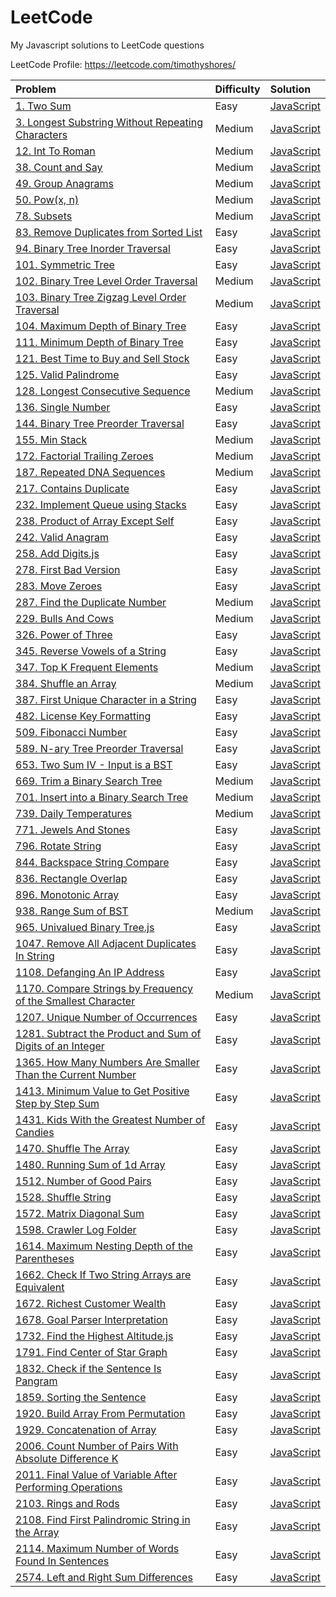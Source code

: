 # LeetCode
My Javascript solutions to LeetCode questions

LeetCode Profile: https://leetcode.com/timothyshores/

| Problem  | Difficulty | Solution |  
| :-------------- | :-------------- |:---- | 
|[1. Two Sum](https://leetcode.com/problems/two-sum/)|Easy|[JavaScript](1.%20Two%20Sum.js)
|[3. Longest Substring Without Repeating Characters](https://leetcode.com/problems/longest-substring-without-repeating-characters/)|Medium|[JavaScript](3.%20Longest%20Substring%20Without%20Repeating%20Characters.js)
|[12. Int To Roman](https://leetcode.com/problems/integer-to-roman/)|Medium|[JavaScript](12.%20Int%20To%20Roman.js)
|[38. Count and Say](https://leetcode.com/problems/count-and-say/)|Medium|[JavaScript](38.%20Count%20and%20Say.js)
|[49. Group Anagrams](https://leetcode.com/problems/group-anagrams/)|Medium|[JavaScript](49.%20Group%20Anagrams.js)
|[50. Pow(x, n)](https://leetcode.com/problems/powx-n/)|Medium|[JavaScript](50.%20Pow(x,n).js)
|[78. Subsets](https://leetcode.com/problems/subsets/)|Medium|[JavaScript](78.%20Subsets.js)
|[83. Remove Duplicates from Sorted List](https://leetcode.com/problems/remove-duplicates-from-sorted-list/)|Easy|[JavaScript](83.%20Remove%20Duplicates%20from%20Sorted%20List.js)
|[94. Binary Tree Inorder Traversal](https://leetcode.com/problems/binary-tree-inorder-traversal/)|Easy|[JavaScript](94.%20Binary%20Tree%20Inorder%20Traversal.js)
|[101. Symmetric Tree](https://leetcode.com/problems/symmetric-tree/)|Easy|[JavaScript](101.%20Symmetric%20Tree.js)
|[102. Binary Tree Level Order Traversal](https://leetcode.com/problems/binary-tree-level-order-traversal/)|Medium|[JavaScript](102.%20Binary%20Tree%20Level%20Order%20Traversal)
|[103. Binary Tree Zigzag Level Order Traversal](https://leetcode.com/problems/binary-tree-zigzag-level-order-traversal/)|Medium|[JavaScript](103.%20Binary%20Tree%20Zigzag%20Level%20Order%20Traversal.js)
|[104. Maximum Depth of Binary Tree](https://leetcode.com/problems/maximum-depth-of-binary-tree/)|Easy|[JavaScript](104.%20Maximum%20Depth%20of%20Binary%20Tree.js)
|[111. Minimum Depth of Binary Tree](https://leetcode.com/problems/minimum-depth-of-binary-tree/)|Easy|[JavaScript](111.%20Minimum%20Depth%20of%20Binary%20Tree.js)
|[121. Best Time to Buy and Sell Stock](https://leetcode.com/problems/best-time-to-buy-and-sell-stock/)|Easy|[JavaScript](121.%20Best%20Time%20to%20Buy%20and%20Sell%20Stock.js)
|[125. Valid Palindrome](https://leetcode.com/problems/valid-palindrome/)|Easy|[JavaScript](125.%20Valid%20Palindrome.js)
|[128. Longest Consecutive Sequence](https://leetcode.com/problems/longest-consecutive-sequence/)|Medium|[JavaScript](128.%20Longest%20Consecutive%20Sequence.js)
|[136. Single Number](https://leetcode.com/problems/single-number/)|Easy|[JavaScript](136.%20Single%20Number.js)
|[144. Binary Tree Preorder Traversal](https://leetcode.com/problems/binary-tree-preorder-traversal/)|Easy|[JavaScript](144.%20Binary%20Tree%20Preorder%20Traversal.js)
|[155. Min Stack](https://leetcode.com/problems/min-stack/)|Medium|[JavaScript](155.%20Min%20Stack.js)
|[172. Factorial Trailing Zeroes](https://leetcode.com/problems/factorial-trailing-zeroes/)|Medium|[JavaScript](172.%20Factorial%20Trailing%20Zeroes.js)
|[187. Repeated DNA Sequences](https://leetcode.com/problems/repeated-dna-sequences/)|Medium|[JavaScript](187.%20Repeated%20DNA%20Sequences.js)
|[217. Contains Duplicate](https://leetcode.com/problems/contains-duplicate/)|Easy|[JavaScript](217.%20Contains%20Duplicate.js)
|[232. Implement Queue using Stacks](https://leetcode.com/problems/implement-queue-using-stacks/)|Easy|[JavaScript](232.%20Implement%20Queue%20using%20Stacks.js)
|[238. Product of Array Except Self](https://leetcode.com/problems/move-zeroes/description/)|Easy|[JavaScript](238.%20Product%20of%20Array%20Except%20Self.js)
|[242. Valid Anagram](https://leetcode.com/problems/valid-anagram/)|Easy|[JavaScript](242.%20Valid%20Anagram.js)
|[258. Add Digits.js](https://leetcode.com/problems/add-digits/)|Easy|[JavaScript](258.%20Add%20Digits.js)
|[278. First Bad Version](https://leetcode.com/problems/first-bad-version/)|Easy|[JavaScript](278.%20First%20Bad%20Version.js)
|[283. Move Zeroes](https://leetcode.com/problems/move-zeroes/)|Easy|[JavaScript](283.%20Move%20Zeroes.js)
|[287. Find the Duplicate Number](https://leetcode.com/problems/find-the-duplicate-number/)|Medium|[JavaScript](287.%20Find%20the%20Duplicate%20Number.js)
|[229. Bulls And Cows](https://leetcode.com/problems/bulls-and-cows)|Medium|[JavaScript](229.%20Bulls%20And%20Cows.js)
|[326. Power of Three](https://leetcode.com/problems/power-of-three/)|Easy|[JavaScript](326.%20Power%20of%20Three.js)
|[345. Reverse Vowels of a String](https://leetcode.com/problems/reverse-vowels-of-a-string/)|Easy|[JavaScript](345.%20Reverse%20Vowels%20of%20a%20String.js)
|[347. Top K Frequent Elements](https://leetcode.com/problems/top-k-frequent-elements/)|Medium|[JavaScript](347.%20Top%20K%20Frequent%20Elements.js)
|[384. Shuffle an Array](https://leetcode.com/problems/shuffle-an-array/)|Medium|[JavaScript](384.%20Shuffle%20an%20Array.js)
|[387. First Unique Character in a String](https://leetcode.com/problems/first-unique-character-in-a-string/)|Easy|[JavaScript](387.%20First%20Unique%20Character%20in%20a%20String.js)
|[482. License Key Formatting](https://leetcode.com/problems/license-key-formatting/)|Easy|[JavaScript](482.%20License%20Key%20Formatting.js)
|[509. Fibonacci Number](https://leetcode.com/problems/fibonacci-number/)|Easy|[JavaScript](509.%20Fibonacci%20Number.js)
|[589. N-ary Tree Preorder Traversal](https://leetcode.com/problems/n-ary-tree-preorder-traversal/)|Easy|[JavaScript](589.%20N-ary%20Tree%20Preorder%20Traversal.js)
|[653. Two Sum IV - Input is a BST](https://leetcode.com/problems/two-sum-iv-input-is-a-bst/)|Easy|[JavaScript](653.%20Two%20Sum%20IV%20-%20Input%20is%20a%20BST.js)
|[669. Trim a Binary Search Tree](https://leetcode.com/problems/trim-a-binary-search-tree/)|Medium|[JavaScript](669.%20Trim%20a%20Binary%20Search%20Tree.js)
|[701. Insert into a Binary Search Tree](https://leetcode.com/problems/insert-into-a-binary-search-tree/)|Medium|[JavaScript](701.%20Insert%20into%20a%20Binary%20Search%20Tree.js)
|[739. Daily Temperatures](https://leetcode.com/problems/daily-temperatures/)|Medium|[JavaScript](739.%20Daily%20Temperatures.js)
|[771. Jewels And Stones](https://leetcode.com/problems/jewels-and-stones/)|Easy|[JavaScript](771.%20Jewels%20And%20Stones.js)
|[796. Rotate String](https://leetcode.com/problems/rotate-string/)|Easy|[JavaScript](796.%20Rotate%20String.js)
|[844. Backspace String Compare](https://leetcode.com/problems/backspace-string-compare/)|Easy|[JavaScript](844.%20Backspace%20String%20Compare.js.js)
|[836. Rectangle Overlap](https://leetcode.com/problems/rectangle-overlap/)|Easy|[JavaScript](836.%20Rectangle%20Overlap.js)
|[896. Monotonic Array](https://leetcode.com/problems/monotonic-array/)|Easy|[JavaScript](896.%20Monotonic%20Array.js)
|[938. Range Sum of BST](https://leetcode.com/problems/range-sum-of-bst/)|Medium|[JavaScript](938.%20Range%20Sum%20of%20BST.js)
|[965. Univalued Binary Tree.js](https://leetcode.com/problems/univalued-binary-tree/)|Easy|[JavaScript](965.%20Univalued%20Binary%20Tree.js)
|[1047. Remove All Adjacent Duplicates In String](https://leetcode.com/problems/remove-all-adjacent-duplicates-in-string/description/)|Easy|[JavaScript](1047.%20Remove%20All%20Adjacent%20Duplicates%20In%20String.js)
|[1108. Defanging An IP Address](https://leetcode.com/problems/defanging-an-ip-address/)|Easy|[JavaScript](1108.%20Defanging%20An%20IP%20Address.js)
|[1170. Compare Strings by Frequency of the Smallest Character](https://leetcode.com/problems/compare-strings-by-frequency-of-the-smallest-character/)|Medium|[JavaScript](1170.%20Compare%20Strings%20by%20Frequency%20of%20the%20Smallest%20Character.js)
|[1207. Unique Number of Occurrences](https://leetcode.com/problems/unique-number-of-occurrences/)|Easy|[JavaScript](1207.%20Unique%20Number%20of%20Occurrences.js)
|[1281. Subtract the Product and Sum of Digits of an Integer](https://leetcode.com/problems/subtract-the-product-and-sum-of-digits-of-an-integer/)|Easy|[JavaScript](1281.%20Subtract%20the%20Product%20and%20Sum%20of%20Digits%20of%20an%20Integer.js)
|[1365. How Many Numbers Are Smaller Than the Current Number](https://leetcode.com/problems/how-many-numbers-are-smaller-than-the-current-number/)|Easy|[JavaScript](1365.%20How%20Many%20Numbers%20Are%20Smaller%20Than%20the%20Current%20Number.js)
|[1413. Minimum Value to Get Positive Step by Step Sum]()|Easy|[JavaScript](1413.%20Minimum%20Value%20to%20Get%20Positive%20Step%20by%20Step%20Sum.js)
|[1431. Kids With the Greatest Number of Candies](https://leetcode.com/problems/kids-with-the-greatest-number-of-candies/)|Easy|[JavaScript](1431.%20Kids%20With%20the%20Greatest%20Number%20of%20Candies.js) 
|[1470. Shuffle The Array](https://leetcode.com/problems/shuffle-the-array/)|Easy|[JavaScript](1470.%20Shuffle%20The%20Array.js) 
|[1480. Running Sum of 1d Array](https://leetcode.com/problems/running-sum-of-1d-array/)|Easy|[JavaScript](1480.%20Running%20Sum%20of%201d%20Array.js) 
|[1512. Number of Good Pairs](https://leetcode.com/problems/number-of-good-pairs/)|Easy|[JavaScript](1512.%20Number%20of%20Good%20Pairs.js) 
|[1528. Shuffle String](https://leetcode.com/problems/shuffle-string/)|Easy|[JavaScript](1528.%20Shuffle%20String.js) 
|[1572. Matrix Diagonal Sum](https://leetcode.com/problems/matrix-diagonal-sum/)|Easy|[JavaScript](1572.%20Matrix%20Diagonal%20Sum.js)
|[1598. Crawler Log Folder](https://leetcode.com/problems/crawler-log-folder/)|Easy|[JavaScript](1598.%20Crawler%20Log%20Folder.js)
|[1614. Maximum Nesting Depth of the Parentheses](https://leetcode.com/problems/maximum-nesting-depth-of-the-parentheses/)|Easy|[JavaScript](1614.%20Maximum%20Nesting%20Depth%20of%20the%20Parentheses.js)
|[1662. Check If Two String Arrays are Equivalent](https://leetcode.com/problems/check-if-two-string-arrays-are-equivalent/)|Easy|[JavaScript](1662.%20Check%20If%20Two%20String%20Arrays%20are%20Equivalent.js) 
|[1672. Richest Customer Wealth](https://leetcode.com/problems/richest-customer-wealth/)|Easy|[JavaScript](1672.%20Richest%20Customer%20Wealth.js) 
|[1678. Goal Parser Interpretation](https://leetcode.com/problems/goal-parser-interpretation/)|Easy|[JavaScript](1678.%20Goal%20Parser%20Interpretation.js) 
|[1732. Find the Highest Altitude.js](https://leetcode.com/problems/find-the-highest-altitude/)|Easy|[JavaScript](1732.%20Find%20the%20Highest%20Altitude.js) 
|[1791. Find Center of Star Graph](https://leetcode.com/problems/find-center-of-star-graph/)|Easy|[JavaScript](1791.%20Find%20Center%20of%2Star%20Graph.js) 
|[1832. Check if the Sentence Is Pangram](https://leetcode.com/problems/check-if-the-sentence-is-pangram/)|Easy|[JavaScript](1832.%20Check%20if%20the%20Sentence%20Is%20Pangram.js) 
|[1859. Sorting the Sentence](https://leetcode.com/problems/sorting-the-sentence/)|Easy|[JavaScript](1859.%20Sorting%20the%20Sentence.js) 
|[1920. Build Array From Permutation](https://leetcode.com/problems/build-array-from-permutation/)|Easy|[JavaScript](1920.%20Build%20Array%20From%20Permutation.js) 
|[1929. Concatenation of Array](https://leetcode.com/problems/concatenation-of-array/)|Easy|[JavaScript](1929.%20Concatenation%20of%20Array.js) 
|[2006. Count Number of Pairs With Absolute Difference K](https://leetcode.com/problems/count-number-of-pairs-with-absolute-difference-k/)|Easy|[JavaScript](2006.%2Count%2Number%2of%2Pairs%2With%2Absolute%2Difference%2K.js) 
|[2011. Final Value of Variable After Performing Operations](https://leetcode.com/problems/final-value-of-variable-after-performing-operations/)|Easy|[JavaScript](2011.%20Final%20Value%20of%20Variable%20After%20Performing%20Operations.js) 
|[2103. Rings and Rods](https://leetcode.com/problems/rings-and-rods/)|Easy|[JavaScript](2103.%20Rings%20and%20Rods.js)
|[2108. Find First Palindromic String in the Array](https://leetcode.com/problems/find-first-palindromic-string-in-the-array/)|Easy|[JavaScript](2108.%20Find%20First%20Palindromic%20String%20in%20the%20Array.js)
|[2114. Maximum Number of Words Found In Sentences](https://leetcode.com/problems/maximum-number-of-words-found-in-sentences/)|Easy|[JavaScript](2114.%20Maximum%20Number%20of%20Words%20Found%20In%20Sentences.js)
|[2574. Left and Right Sum Differences]()|Easy|[JavaScript](2574.%20Left%20and%20Right%20Sum%20Differences.js)
